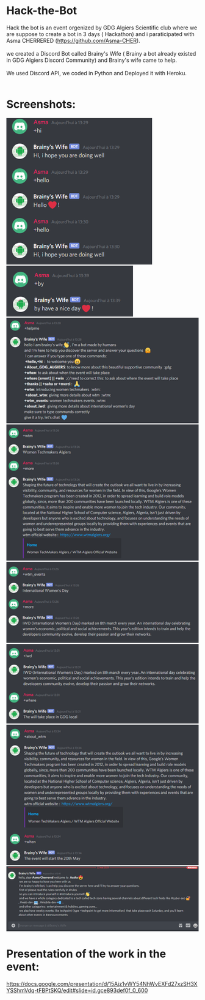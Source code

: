 # Hack-the-Bot
Hack the bot is an event orgenized by GDG Algiers Scientific club where we are suppose to create a bot in 3 days ( Hackathon) and i paraticipated with 
Asma CHERRERED (https://github.com/Asma-CHER). <br/><br/>
we created a Discord Bot called Brainy's Wife ( Brainy a bot already existed in GDG Algiers Discord Community) and Brainy's wife came to help. <br/> <br/>
We used Discord API, we coded in Python and Deployed it with Heroku. <br/><br/>

# Screenshots:
![Image1](/images/Image1.png)
![Image2](/images/Image2.png)
![Image3](/images/Image3.png)
![Image4](/images/Image4.png)
![Image5](/images/Image5.png)
![Image6](/images/Image6.png)
![Image7](/images/Image7.png)
![Image8](/images/Image8.png)

# Presentation of the work in the event:
https://docs.google.com/presentation/d/15Ajz1vWY54NhWvEXFd27xzSH3XYSShmVdq-tFBPtSKQ/edit#slide=id.gce893def0f_0_600
